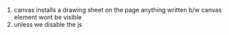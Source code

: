 1. canvas installs a drawing sheet on the page  anything written b/w canvas element wont be visible
2. unless we disable the js